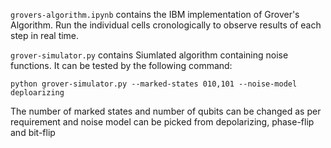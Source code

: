 ```grovers-algorithm.ipynb``` contains the IBM implementation of Grover's Algorithm. Run the individual cells cronologically to observe results of each step in real time.

```grover-simulator.py``` contains Siumlated algorithm containing noise functions. It can be tested by the following command:

```
python grover-simulator.py --marked-states 010,101 --noise-model deploarizing
```

The number of marked states and number of qubits can be changed as per requirement and noise model can be picked from depolarizing, phase-flip and bit-flip